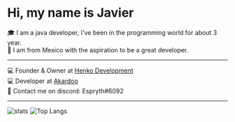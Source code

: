 <h1> Hi, my name is Javier</h1>
🎓 I am a java developer, I've been in the programming world for about 3 year.
<br>
🚀 I am from Mexico with the aspiration to be a great developer.
<br>
<hr>
<p align = "left">
    💻 Founder & Owner at <a href="https://discord.henko.dev/">Henko Development</a>
    <br>
    💻 Developer at <a href="https://github.com/Akardoo">Akardoo</a>
    <br>
    💬 Contact me on discord: Espryth#6092
    <br>
</p>
<hr>

![stats](https://github-readme-stats.vercel.app/api?username=Espryth&count_private=true)
![Top Langs](https://github-readme-stats.vercel.app/api/top-langs/?username=Espryth&layout=compact)
